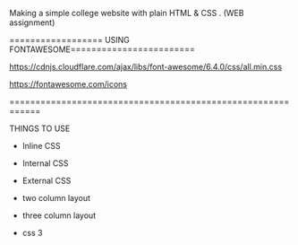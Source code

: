 <!-- Prime Ko website -->
Making a simple college website with plain HTML & CSS . (WEB assignment)

<!-- Custom Icon link -->
================== USING FONTAWESOME========================

https://cdnjs.cloudflare.com/ajax/libs/font-awesome/6.4.0/css/all.min.css

https://fontawesome.com/icons

============================================================

THINGS TO USE 

- Inline CSS
- Internal CSS
- External CSS

- two column layout
- three column layout

- css 3
